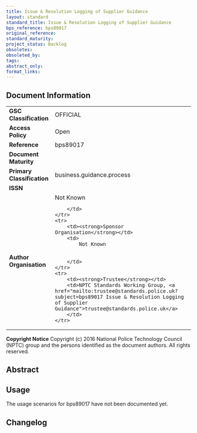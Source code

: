 ```yaml
---
title: Issue & Resolution Logging of Supplier Guidance
layout: standard
standard_title: Issue & Resolution Logging of Supplier Guidance
bps_reference: bps89017
original_reference: 
standard_maturity: 
project_status: Backlog
obsoletes: 
obsoleted_by: 
tags: 
abstract_only:
format_links:
---
```










## Document Information

<table>
    <tr>
        <td><strong>GSC Classification</strong></td>
        <td>OFFICIAL</td>
    </tr>
    <tr>
        <td><strong>Access Policy</strong></td>
        <td>Open</td>
    </tr>
    <tr>
        <td><strong>Reference </strong></td>
        <td>bps89017 </td>
    </tr>
    <tr>
        <td><strong>Document Maturity</strong></td>
        <td></td>
    </tr>
    <tr>
        <td><strong>Primary Classification</strong></td>
        <td>business.guidance.process</td>
    </tr>
    <tr>
        <td><strong>ISSN</strong></td>
        <td></td>
    </tr>
    <tr>
        <td><strong>Author Organisation</strong></td>
        <td>
            Not Known
            
            
        </td>
    </tr>
    <tr>
        <td><strong>Sponsor Organisation</strong></td>
        <td>
            Not Known
            
            
        </td>
    </tr>
    <tr>
        <td><strong>Trustee</strong></td>
        <td>NPTC Standards Working Group, <a href="mailto:trustee@standards.police.uk?subject=bps89017 Issue & Resolution Logging of Supplier Guidance">trustee@standards.police.uk</a>
        </td>
    </tr>
</table>

**Copyright Notice**
Copyright (c) 2016 National Police Technology Council (NPTC) group and the persons identified as the document authors. All rights reserved.</p>
## Abstract
      

        
## Usage
The usage scenarios for bps89017 have not been documented yet.

## Changelog

